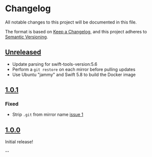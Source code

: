 # Changelog

All notable changes to this project will be documented in this file.

The format is based on [Keep a Changelog](https://keepachangelog.com/en/1.0.0/),
and this project adheres to [Semantic Versioning](https://semver.org/spec/v2.0.0.html).

## [Unreleased]

* Update parsing for swift-tools-version:5.6
* Perform a `git restore` on each mirror before pulling updates
* Use Ubuntu "jammy" and Swift 5.8 to build the Docker image

## [1.0.1]

### Fixed

* Strip `.git` from mirror name [issue 1](https://github.com/sbeitzel/Mirror-Package/issues/1)

## [1.0.0]

Initial release!

--

[Unreleased]: https://github.com/sbeitzel/Mirror-Package/compare/1.0.1...HEAD
[1.0.1]: https://github.com/sbeitzel/Mirror-Package/compare/1.0.0...1.0.1
[1.0.0]: https://github.com/sbeitzel/Mirror-Package/releases/tag/1.0.0
